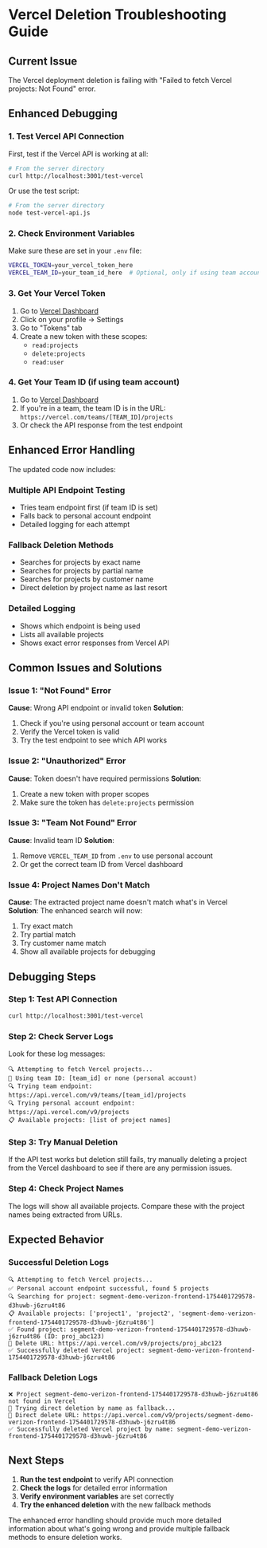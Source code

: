 # Vercel Deletion Troubleshooting Guide

## Current Issue
The Vercel deployment deletion is failing with "Failed to fetch Vercel projects: Not Found" error.

## Enhanced Debugging

### 1. Test Vercel API Connection

First, test if the Vercel API is working at all:

```bash
# From the server directory
curl http://localhost:3001/test-vercel
```

Or use the test script:
```bash
# From the server directory
node test-vercel-api.js
```

### 2. Check Environment Variables

Make sure these are set in your `.env` file:

```bash
VERCEL_TOKEN=your_vercel_token_here
VERCEL_TEAM_ID=your_team_id_here  # Optional, only if using team account
```

### 3. Get Your Vercel Token

1. Go to [Vercel Dashboard](https://vercel.com/dashboard)
2. Click on your profile → Settings
3. Go to "Tokens" tab
4. Create a new token with these scopes:
   - `read:projects`
   - `delete:projects`
   - `read:user`

### 4. Get Your Team ID (if using team account)

1. Go to [Vercel Dashboard](https://vercel.com/dashboard)
2. If you're in a team, the team ID is in the URL: `https://vercel.com/teams/[TEAM_ID]/projects`
3. Or check the API response from the test endpoint

## Enhanced Error Handling

The updated code now includes:

### Multiple API Endpoint Testing
- Tries team endpoint first (if team ID is set)
- Falls back to personal account endpoint
- Detailed logging for each attempt

### Fallback Deletion Methods
- Searches for projects by exact name
- Searches for projects by partial name
- Searches for projects by customer name
- Direct deletion by project name as last resort

### Detailed Logging
- Shows which endpoint is being used
- Lists all available projects
- Shows exact error responses from Vercel API

## Common Issues and Solutions

### Issue 1: "Not Found" Error
**Cause**: Wrong API endpoint or invalid token
**Solution**: 
1. Check if you're using personal account or team account
2. Verify the Vercel token is valid
3. Try the test endpoint to see which API works

### Issue 2: "Unauthorized" Error
**Cause**: Token doesn't have required permissions
**Solution**:
1. Create a new token with proper scopes
2. Make sure the token has `delete:projects` permission

### Issue 3: "Team Not Found" Error
**Cause**: Invalid team ID
**Solution**:
1. Remove `VERCEL_TEAM_ID` from `.env` to use personal account
2. Or get the correct team ID from Vercel dashboard

### Issue 4: Project Names Don't Match
**Cause**: The extracted project name doesn't match what's in Vercel
**Solution**:
The enhanced search will now:
1. Try exact match
2. Try partial match
3. Try customer name match
4. Show all available projects for debugging

## Debugging Steps

### Step 1: Test API Connection
```bash
curl http://localhost:3001/test-vercel
```

### Step 2: Check Server Logs
Look for these log messages:
```
🔍 Attempting to fetch Vercel projects...
🔑 Using team ID: [team_id] or none (personal account)
🔍 Trying team endpoint: https://api.vercel.com/v9/teams/[team_id]/projects
🔍 Trying personal account endpoint: https://api.vercel.com/v9/projects
📋 Available projects: [list of project names]
```

### Step 3: Try Manual Deletion
If the API test works but deletion still fails, try manually deleting a project from the Vercel dashboard to see if there are any permission issues.

### Step 4: Check Project Names
The logs will show all available projects. Compare these with the project names being extracted from URLs.

## Expected Behavior

### Successful Deletion Logs
```
🔍 Attempting to fetch Vercel projects...
✅ Personal account endpoint successful, found 5 projects
🔍 Searching for project: segment-demo-verizon-frontend-1754401729578-d3huwb-j6zru4t86
📋 Available projects: ['project1', 'project2', 'segment-demo-verizon-frontend-1754401729578-d3huwb-j6zru4t86']
✅ Found project: segment-demo-verizon-frontend-1754401729578-d3huwb-j6zru4t86 (ID: proj_abc123)
🔗 Delete URL: https://api.vercel.com/v9/projects/proj_abc123
✅ Successfully deleted Vercel project: segment-demo-verizon-frontend-1754401729578-d3huwb-j6zru4t86
```

### Fallback Deletion Logs
```
❌ Project segment-demo-verizon-frontend-1754401729578-d3huwb-j6zru4t86 not found in Vercel
🔄 Trying direct deletion by name as fallback...
🔗 Direct delete URL: https://api.vercel.com/v9/projects/segment-demo-verizon-frontend-1754401729578-d3huwb-j6zru4t86
✅ Successfully deleted Vercel project by name: segment-demo-verizon-frontend-1754401729578-d3huwb-j6zru4t86
```

## Next Steps

1. **Run the test endpoint** to verify API connection
2. **Check the logs** for detailed error information
3. **Verify environment variables** are set correctly
4. **Try the enhanced deletion** with the new fallback methods

The enhanced error handling should provide much more detailed information about what's going wrong and provide multiple fallback methods to ensure deletion works. 